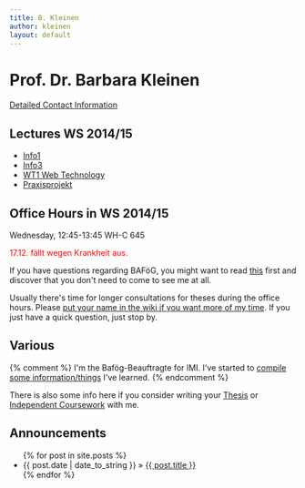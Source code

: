```yaml
---
title: B. Kleinen
author: kleinen
layout: default
---
```


# Prof. Dr. Barbara Kleinen

[Detailed Contact Information](about/me.html)

## Lectures WS 2014/15

- [Info1](info1/index.html)
- [Info3](info3/index.html)
- [WT1 Web Technology](webapplications/index.html)
- [Praxisprojekt](ss2014/projekt)


## Office Hours in WS 2014/15

Wednesday, 12:45-13:45  WH-C 645  

<bold><font color = "red">17.12. fällt wegen Krankheit aus.</font></bold>

If you have questions regarding BAF&ouml;G, you might want to read [this](bafoeg/index.html) first and discover that you don't need to come to see me at all.

Usually there's time for longer consultations for theses during the office hours. Please [put your name in the wiki if you want more of my time](https://github.com/bkleinen/bkleinen.github.io/wiki). If you just have a quick question, just stop by.

## Various

{% comment %}
I'm the Bafög-Beauftragte for IMI. I've started to <a href = "bafoeg/index.html">compile some information/things</a> I've learned.
{% endcomment %}

There is also some info here if you consider writing your [Thesis](thesis/index.html) or [Independent Coursework](thesis/independent_coursework.html) with me.


## Announcements

<ul class="posts">
  {% for post in site.posts %}
    <li><span>{{ post.date | date_to_string }}</span> &raquo; <a href="{{ post.url }}">{{ post.title }}</a></li>
  {% endfor %}
</ul>



